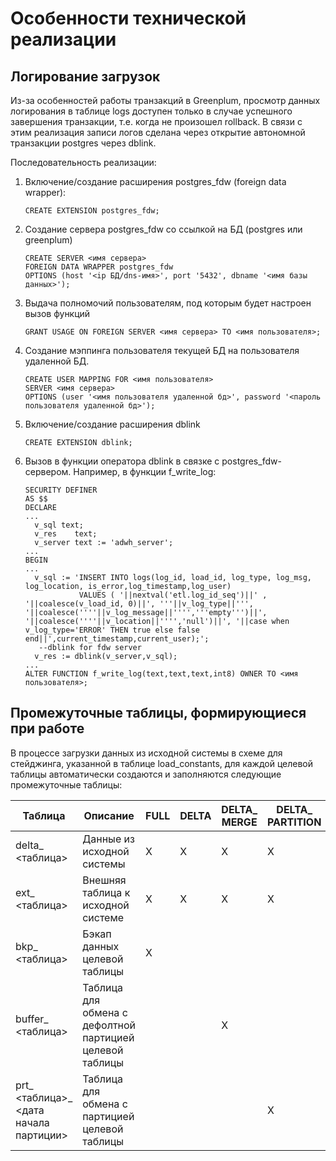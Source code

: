 # Особенности технической реализации

## Логирование загрузок

Из-за особенностей работы транзакций в Greenplum, просмотр данных логирования в таблице logs доступен только в случае успешного завершения транзакции, т.е. когда не произошел rollback. В связи с этим реализация записи логов сделана через открытие автономной транзакции postgres через dblink.

Последовательность реализации:

1. Включение/создание расширения postgres_fdw (foreign data wrapper):
   ```
   CREATE EXTENSION postgres_fdw;
   ```
2. Создание сервера postgres_fdw со ссылкой на БД (postgres или greenplum)
   ```
   CREATE SERVER <имя сервера>
   FOREIGN DATA WRAPPER postgres_fdw
   OPTIONS (host '<ip БД/dns-имя>', port '5432', dbname '<имя базы данных>');
   ```
3. Выдача полномочий пользователям, под которым будет настроен вызов функций
   ```
   GRANT USAGE ON FOREIGN SERVER <имя сервера> TO <имя пользователя>;
   ```
4. Создание мэппинга пользователя текущей БД на пользователя удаленной БД.
   ```
   CREATE USER MAPPING FOR <имя пользователя>
   SERVER <имя сервера>
   OPTIONS (user '<имя пользователя удаленной бд>', password '<пароль пользователя удаленной бд>');
   ```
5. Включение/создание расширения dblink
   ```
   CREATE EXTENSION dblink;
   ```
6. Вызов в функции оператора dblink в связке с postgres_fdw-сервером. Например, в функции f_write_log:
   ```
   SECURITY DEFINER
   AS $$   
   DECLARE
   ...
     v_sql text;
     v_res    text;
     v_server text := 'adwh_server';
   ...
   BEGIN
   ...
     v_sql := 'INSERT INTO logs(log_id, load_id, log_type, log_msg, log_location, is_error,log_timestamp,log_user)
               VALUES ( '||nextval('etl.log_id_seq')||' , '||coalesce(v_load_id, 0)||', '''||v_log_type||''', '||coalesce(''''||v_log_message||'''','''empty''')||', '||coalesce(''''||v_location||'''','null')||', '||case when v_log_type='ERROR' THEN true else false end||',current_timestamp,current_user);';
      --dblink for fdw server
     v_res := dblink(v_server,v_sql);
   ...
   ALTER FUNCTION f_write_log(text,text,text,int8) OWNER TO <имя пользователя>;
   ```


## Промежуточные таблицы, формирующиеся при работе

В процессе загрузки данных из исходной системы в схеме для стейджинга, указанной в таблице load_constants, для каждой целевой таблицы автоматически создаются и заполняются следующие промежуточные таблицы:

| Таблица                                        | Описание                                                 | FULL | DELTA | DELTA_<br/>MERGE | DELTA_<br/>PARTITION | DELTA_<br/>UPSERT |   
|------------------------------------------------|----------------------------------------------------------|------|-------|------------------|----------------------|-------------------|
| delta_<br/><таблица>                           | Данные из исходной системы                               | X    | X     | X                | X                    | X                 |
| ext_<br/><таблица>                             | Внешняя таблица к исходной системе                       | X    | X     | X                | X                    | X                 |
| bkp_<br/><таблица>                             | Бэкап данных целевой таблицы                             | X    |       |                  |                      |                   |
| buffer_<br/><таблица>                          | Таблица для обмена с дефолтной партицией целевой таблицы |      |       | X                |                      |                   |
| prt_<br/><таблица>_<br/><дата начала партиции> | Таблица для обмена с партицией целевой таблицы           |      |       |                  | X                    |                   |

